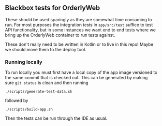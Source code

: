 ## Blackbox tests for OrderlyWeb

These should be used sparingly as they are somewhat time consuming to run. For most purposes 
the integration tests in `app/src/test` suffice to test API functionality, but in some instances 
we want end to end tests where we bring up the OrderlyWeb container to run tests against.

These don't really need to be written in Kotlin or to live in this repo! Maybe we should move them
 to the deploy tool.

### Running locally 
To run locally you must first have a local copy of the app image versioned to the same commit that
is checked out. This can be generated by making sure `git status` is clean and then running

    ./scripts/generate-test-data.sh

followed by
 
    ./scripts/build-app.sh
    
Then the tests can be run through the IDE as usual.
